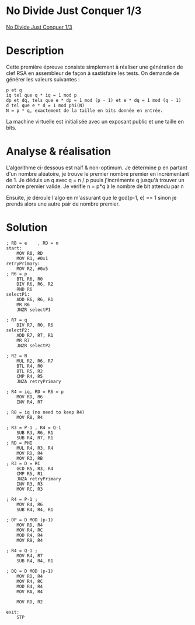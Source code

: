 # No Divide Just Conquer 1/3

[No Divide Just Conquer 1/3](https://hackropole.fr/fr/challenges/hardware/fcsc2025-hardware-no-divide-just-conquer-1/) 


# Description
Cette première épreuve consiste simplement à réaliser une génération de clef RSA en assembleur de façon à sastisfaire les tests. On demande de générer les valeurs suivantes :

    p et q
    iq tel que q * iq = 1 mod p
    dp et dq, tels que e * dp = 1 mod (p - 1) et e * dq = 1 mod (q - 1)
    d tel que e * d = 1 mod phi(N)
    N = p * q, exactement de la taille en bits donnée en entrée.

La machine virtuelle est initialisée avec un exposant public et une taille en bits.


# Analyse & réalisation
L'algorithme ci-dessous est naif & non-optimum.
Je détermine p en partant d'un nombre aléatoire, je trouve le premier nombre premier en incrémentant de 1.
Je déduis un q avec q = n / p puuis j'incrémente q jusqu'à trouver un nombre premier valide.
Je vérifie n = p*q à le nombre de bit attendu par n

Ensuite, je déroule l'algo en m'assurant que le gcd(p-1, e) == 1 sinon je prends alors une autre pair de nombre premier.

# Solution
```
; RB = e    , RD = n 
start:      
    MOV R0, RD
    MOV R1, #0x1
retryPrimary:
    MOV R2, #0x5    
; R6 = p
    BTL R6, R0
    DIV R6, R6, R2
    RND R6
selectP1:
    ADD R6, R6, R1
    MR R6
    JNZR selectP1

; R7 = q
    DIV R7, R0, R6
selectP2:
    ADD R7, R7, R1
    MR R7
    JNZR selectP2

; R2 = N
    MUL R2, R6, R7
    BTL R4, R0
    BTL R5, R2
    CMP R4, R5 
    JNZA retryPrimary

; R4 = iq, RD = R6 = p    
    MOV RD, R6
    INV R4, R7        
     
; R8 = iq (no need to keep R4)    
    MOV R8, R4

; R3 = P-1 , R4 = Q-1    
    SUB R3, R6, R1        
    SUB R4, R7, R1    
; RD = PHI
    MUL R4, R3, R4
    MOV RD, R4
    MOV R3, RB    
; R3 = D = RC
    GCD R5, R3, R4
    CMP R5, R1
    JNZA retryPrimary
    INV R3, R3    
    MOV RC, R3
    
; R4 = P-1 ; 
    MOV R4, R6
    SUB R4, R4, R1    

; DP = D MOD (p-1)       
    MOV RD, R4
    MOV R4, RC
    MOD R4, R4
    MOV R9, R4

; R4 = Q-1 ; 
    MOV R4, R7
    SUB R4, R4, R1    

; DQ = D MOD (p-1)       
    MOV RD, R4
    MOV R4, RC
    MOD R4, R4
    MOV RA, R4

    MOV RD, R2

exit:
    STP
```